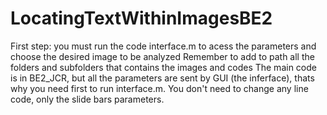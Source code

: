 # LocatingTextWithinImagesBE2

First step: you must run the code interface.m to acess the parameters and choose the desired image to be analyzed
Remember to add to path all the folders and subfolders that contains the images and codes
The main code is in BE2_JCR, but all the parameters are sent by GUI (the inferface), thats why you need first to run interface.m.
You don't need to change any line code, only the slide bars parameters.
